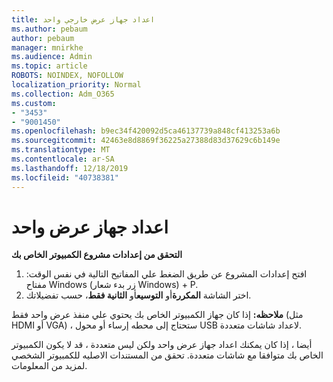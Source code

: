 ```yaml
---
title: اعداد جهاز عرض خارجي واحد
ms.author: pebaum
author: pebaum
manager: mnirkhe
ms.audience: Admin
ms.topic: article
ROBOTS: NOINDEX, NOFOLLOW
localization_priority: Normal
ms.collection: Adm_O365
ms.custom:
- "3453"
- "9001450"
ms.openlocfilehash: b9ec34f420092d5ca46137739a848cf413253a6b
ms.sourcegitcommit: 42463e8d8869f36225a27388d83d37629c6b149e
ms.translationtype: MT
ms.contentlocale: ar-SA
ms.lasthandoff: 12/18/2019
ms.locfileid: "40738381"
---
```

# <a name="set-up-one-monitor"></a>اعداد جهاز عرض واحد

**التحقق من إعدادات مشروع الكمبيوتر الخاص بك**

1. افتح إعدادات المشروع عن طريق الضغط علي المفاتيح التالية في نفس الوقت: مفتاح Windows (زر بدء شعار Windows) + P.
2. اختر الشاشة **المكررة**أو **التوسيع**أو **الثانية فقط**، حسب تفضيلاتك.

**ملاحظه:** إذا كان جهاز الكمبيوتر الخاص بك يحتوي علي منفذ عرض واحد فقط (مثل HDMI أو VGA) ، ستحتاج إلى محطه إرساء أو محول USB لاعداد شاشات متعددة.

أيضا ، إذا كان يمكنك اعداد جهاز عرض واحد ولكن ليس متعددة ، قد لا يكون الكمبيوتر الخاص بك متوافقا مع شاشات متعددة. تحقق من المستندات الاصليه للكمبيوتر الشخصي لمزيد من المعلومات.